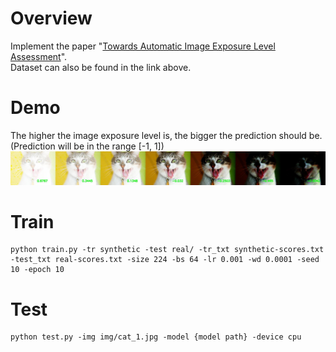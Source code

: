 # Overview
Implement the paper "[Towards Automatic Image Exposure Level Assessment](https://www.hindawi.com/journals/mpe/2020/2789854/#data-availability)".  
Dataset can also be found in the link above.

# Demo
The higher the image exposure level is, the bigger the prediction should be.  
(Prediction will be in the range [-1, 1])
![](assets/demo.jpg)


# Train
```
python train.py -tr synthetic -test real/ -tr_txt synthetic-scores.txt -test_txt real-scores.txt -size 224 -bs 64 -lr 0.001 -wd 0.0001 -seed 10 -epoch 10
```

# Test
```
python test.py -img img/cat_1.jpg -model {model path} -device cpu
```
